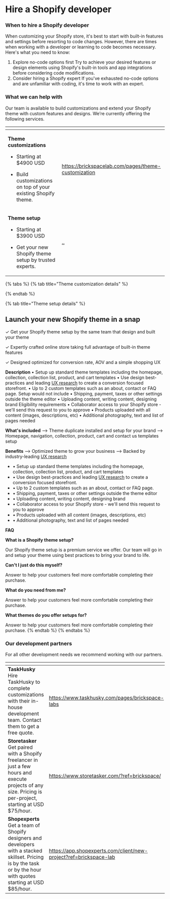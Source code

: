 # Hire a Shopify developer

### When to hire a Shopify developer <a href="#h_0170420437" id="h_0170420437"></a>

When customizing your Shopify store, it's best to start with built-in features and settings before resorting to code changes. However, there are times when working with a developer or learning to code becomes necessary. Here's what you need to know:

1. Explore no-code options first Try to achieve your desired features or design elements using Shopify's built-in tools and app integrations before considering code modifications.
2. Consider hiring a Shopify expert If you've exhausted no-code options and are unfamiliar with coding, it's time to work with an expert.



### What we can help with <a href="#h_de1600cfc6" id="h_de1600cfc6"></a>

Our team is available to build customizations and extend your Shopify theme with custom features and designs. We’re currently offering the following services.

<table data-view="cards"><thead><tr><th></th><th data-hidden data-card-target data-type="content-ref"></th></tr></thead><tbody><tr><td><p><strong>Theme customizations</strong></p><ul><li>Starting at $4900 USD</li></ul><ul><li>Build customizations on top of your existing Shopify theme.</li></ul></td><td><a href="https://brickspacelab.com/pages/theme-customization">https://brickspacelab.com/pages/theme-customization</a></td></tr><tr><td><p><strong>Theme setup</strong></p><ul><li>Starting at $3900 USD</li></ul><ul><li>Get your new Shopify theme setup by trusted experts.</li></ul></td><td><a href="../">..</a></td></tr></tbody></table>

{% tabs %}
{% tab title="Theme customization details" %}

{% endtab %}

{% tab title="Theme setup details" %}
## **Launch your new Shopify theme in a snap**

✓ Get your Shopify theme setup by the same team that design and built your theme

✓ Expertly crafted online store taking full advantage of built-in theme features

✓ Designed optimized for conversion rate, AOV and a simple shopping UX

**Description** • Setup up standard theme templates including the homepage, collection, collection list, product, and cart templates • Use design best-practices and leading [UX research](https://web.archive.org/web/20231203042453/https://baymard.com/) to create a conversion focused storefront. • Up to 2 custom templates such as an about, contact or FAQ page.   Setup would not include • Shipping, payment, taxes or other settings outside the theme editor • Uploading content, writing content, designing brand   Eligibility requirements • Collaborator access to your Shopify store - we'll send this request to you to approve • Products uploaded with all content (images, descriptions, etc) • Additional photography, text and list of pages needed

**What's included** ⟶ Theme duplicate installed and setup for your brand ⟶ Homepage, navigation, collection, product, cart and contact us templates setup

**Benefits** ⟶ Optimized theme to grow your business ⟶ Backed by industry-leading [UX research](https://web.archive.org/web/20231203042453/https://baymard.com/)

* • Setup up standard theme templates including the homepage, collection, collection list, product, and cart templates
* • Use design best-practices and leading [UX research](https://web.archive.org/web/20231203042453/https://baymard.com/) to create a conversion focused storefront.
* • Up to 2 custom templates such as an about, contact or FAQ page.
* • Shipping, payment, taxes or other settings outside the theme editor
* • Uploading content, writing content, designing brand
* • Collaborator access to your Shopify store - we'll send this request to you to approve
* • Products uploaded with all content (images, descriptions, etc)
* • Additional photography, text and list of pages needed

**FAQ**

**What is a Shopify theme setup?**

Our Shopify theme setup is a premium service we offer. Our team will go in and setup your theme using best practices to bring your brand to life.

**Can't I just do this myself?**

Answer to help your customers feel more comfortable completing their purchase.

**What do you need from me?**

Answer to help your customers feel more comfortable completing their purchase.

**What themes do you offer setups for?**

Answer to help your customers feel more comfortable completing their purchase.
{% endtab %}
{% endtabs %}

### Our development partners <a href="#h_a3f4ea6baf" id="h_a3f4ea6baf"></a>

For all other development needs we recommend working with our partners.

<table data-view="cards"><thead><tr><th></th><th data-hidden data-card-target data-type="content-ref"></th></tr></thead><tbody><tr><td><strong>TaskHusky</strong><br>Hire TaskHusky to complete customizations with their in-house development team. Contact them to get a free quote.</td><td><a href="https://www.taskhusky.com/pages/brickspace-labs">https://www.taskhusky.com/pages/brickspace-labs</a></td></tr><tr><td><strong>Storetasker</strong><br>Get paired with a Shopify freelancer in just a few hours and execute projects of any size. Pricing is per-project, starting at USD $75/hour.</td><td><a href="https://www.storetasker.com/?ref=brickspace/">https://www.storetasker.com/?ref=brickspace/</a></td></tr><tr><td><strong>Shopexperts</strong><br>Get a team of Shopify designers and developers with a stacked skillset. Pricing is by the task or by the hour with quotes starting at USD $85/hour.</td><td><a href="https://app.shopexperts.com/client/new-project?ref=brickspace-lab">https://app.shopexperts.com/client/new-project?ref=brickspace-lab</a></td></tr></tbody></table>
